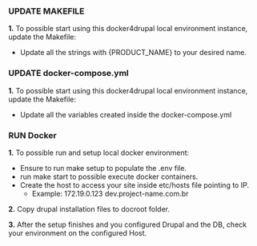 ### UPDATE MAKEFILE

**1.** To possible start using this docker4drupal local environment instance, update the Makefile:

- Update all the strings with {PRODUCT_NAME} to your desired name.

### UPDATE docker-compose.yml

**1.** To possible start using this docker4drupal local environment instance, update the Makefile:

- Update all the variables created inside the docker-compose.yml

### RUN Docker

**1.** To possible run and setup local docker environment:

- Ensure to run make setup to populate the .env file.
- run make start to possible execute docker containers.
- Create the host to access your site inside etc/hosts file pointing to IP.
  - Example: 172.19.0.123 dev.project-name.com.br

**2.** Copy drupal installation files to docroot folder.

**3.** After the setup finishes and you configured Drupal and the DB, check your environment on the configured Host.
